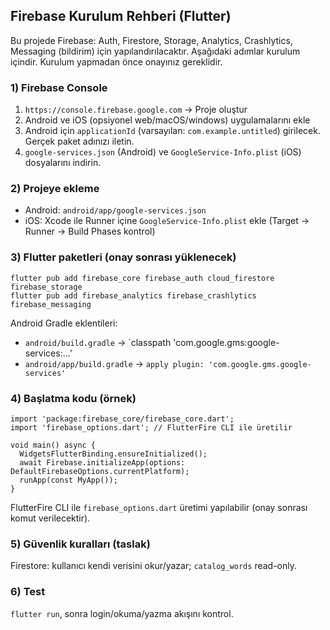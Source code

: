 ## Firebase Kurulum Rehberi (Flutter)

Bu projede Firebase: Auth, Firestore, Storage, Analytics, Crashlytics, Messaging (bildirim) için yapılandırılacaktır. Aşağıdaki adımlar kurulum içindir. Kurulum yapmadan önce onayınız gereklidir.

### 1) Firebase Console
1. `https://console.firebase.google.com` → Proje oluştur
2. Android ve iOS (opsiyonel web/macOS/windows) uygulamalarını ekle
3. Android için `applicationId` (varsayılan: `com.example.untitled`) girilecek. Gerçek paket adınızı iletin.
4. `google-services.json` (Android) ve `GoogleService-Info.plist` (iOS) dosyalarını indirin.

### 2) Projeye ekleme
- Android: `android/app/google-services.json`
- iOS: Xcode ile Runner içine `GoogleService-Info.plist` ekle (Target → Runner → Build Phases kontrol)

### 3) Flutter paketleri (onay sonrası yüklenecek)
```
flutter pub add firebase_core firebase_auth cloud_firestore firebase_storage
flutter pub add firebase_analytics firebase_crashlytics firebase_messaging
```

Android Gradle eklentileri:
- `android/build.gradle` → `classpath 'com.google.gms:google-services:...'
- `android/app/build.gradle` → `apply plugin: 'com.google.gms.google-services'`

### 4) Başlatma kodu (örnek)
```
import 'package:firebase_core/firebase_core.dart';
import 'firebase_options.dart'; // FlutterFire CLI ile üretilir

void main() async {
  WidgetsFlutterBinding.ensureInitialized();
  await Firebase.initializeApp(options: DefaultFirebaseOptions.currentPlatform);
  runApp(const MyApp());
}
```

FlutterFire CLI ile `firebase_options.dart` üretimi yapılabilir (onay sonrası komut verilecektir).

### 5) Güvenlik kuralları (taslak)
Firestore: kullanıcı kendi verisini okur/yazar; `catalog_words` read-only.

### 6) Test
`flutter run`, sonra login/okuma/yazma akışını kontrol.


